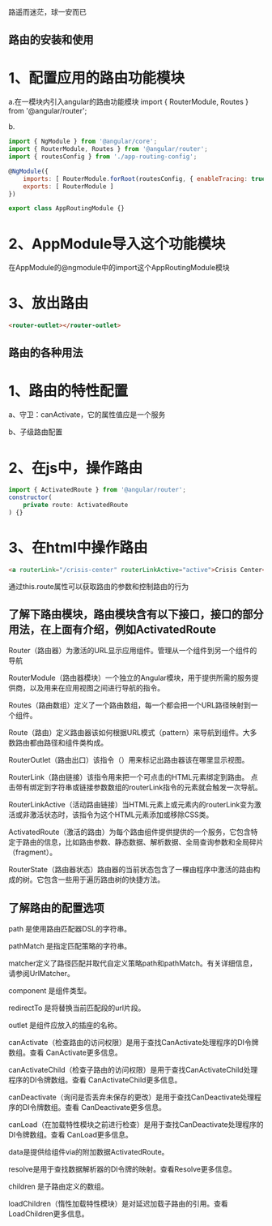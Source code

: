 路遥而迷茫，球一安而已

## 路由的安装和使用

# 1、配置应用的路由功能模块

a.在一模块内引入angular的路由功能模块 import { RouterModule, Routes } from '@angular/router';

b.
```javascript
import { NgModule } from '@angular/core';
import { RouterModule, Routes } from '@angular/router';
import { routesConfig } from './app-routing-config';

@NgModule({
	imports: [ RouterModule.forRoot(routesConfig, { enableTracing: true }) ], // { enableTracing: true } debug下用
	exports: [ RouterModule ]
})

export class AppRoutingModule {}
```

# 2、AppModule导入这个功能模块

在AppModule的@ngmodule中的import这个AppRoutingModule模块

# 3、放出路由
```html
<router-outlet></router-outlet>
```

## 路由的各种用法

# 1、路由的特性配置

a、守卫：canActivate，它的属性值应是一个服务

b、子级路由配置

# 2、在js中，操作路由
```javascript
import { ActivatedRoute } from '@angular/router';
constructor(
    private route: ActivatedRoute
) {}
```

# 3、在html中操作路由
```html
<a routerLink="/crisis-center" routerLinkActive="active">Crisis Center</a>
```

通过this.route属性可以获取路由的参数和控制路由的行为

## 了解下路由模块，路由模块含有以下接口，接口的部分用法，在上面有介绍，例如ActivatedRoute

Router（路由器）为激活的URL显示应用组件。管理从一个组件到另一个组件的导航

RouterModule（路由器模块）一个独立的Angular模块，用于提供所需的服务提供商，以及用来在应用视图之间进行导航的指令。

Routes（路由数组）定义了一个路由数组，每一个都会把一个URL路径映射到一个组件。

Route（路由）定义路由器该如何根据URL模式（pattern）来导航到组件。大多数路由都由路径和组件类构成。

RouterOutlet（路由出口）该指令（<router-outlet>）用来标记出路由器该在哪里显示视图。

RouterLink（路由链接）该指令用来把一个可点击的HTML元素绑定到路由。 点击带有绑定到字符串或链接参数数组的routerLink指令的元素就会触发一次导航。

RouterLinkActive（活动路由链接）当HTML元素上或元素内的routerLink变为激活或非激活状态时，该指令为这个HTML元素添加或移除CSS类。

ActivatedRoute（激活的路由）为每个路由组件提供提供的一个服务，它包含特定于路由的信息，比如路由参数、静态数据、解析数据、全局查询参数和全局碎片（fragment）。

RouterState（路由器状态）路由器的当前状态包含了一棵由程序中激活的路由构成的树。它包含一些用于遍历路由树的快捷方法。

## 了解路由的配置选项

path 是使用路由匹配器DSL的字符串。

pathMatch 是指定匹配策略的字符串。

matcher定义了路径匹配并取代自定义策略path和pathMatch。有关详细信息，请参阅UrlMatcher。

component 是组件类型。

redirectTo 是将替换当前匹配段的url片段。

outlet 是组件应放入的插座的名称。

canActivate（检查路由的访问权限）是用于查找CanActivate处理程序的DI令牌数组。查看 CanActivate更多信息。

canActivateChild（检查子路由的访问权限）是用于查找CanActivateChild处理程序的DI令牌数组。查看 CanActivateChild更多信息。

canDeactivate（询问是否丢弃未保存的更改）是用于查找CanDeactivate处理程序的DI令牌数组。查看 CanDeactivate更多信息。

canLoad（在加载特性模块之前进行检查）是用于查找CanDeactivate处理程序的DI令牌数组。查看 CanLoad更多信息。

data是提供给组件via的附加数据ActivatedRoute。

resolve是用于查找数据解析器的DI令牌的映射。查看Resolve更多信息。

children 是子路由定义的数组。

loadChildren（惰性加载特性模块）是对延迟加载子路由的引用。查看LoadChildren更多信息。